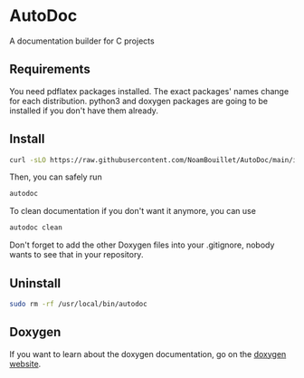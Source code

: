 # AutoDoc
A documentation builder for C projects

## Requirements
You need pdflatex packages installed. The exact packages' names change for each distribution.
python3 and doxygen packages are going to be installed if you don't have them already.

## Install
```sh
curl -sLO https://raw.githubusercontent.com/NoamBouillet/AutoDoc/main/install.sh && bash install.sh
```
Then, you can safely run
```sh
autodoc
```
To clean documentation if you don't want it anymore, you can use
```sh
autodoc clean
```
Don't forget to add the other Doxygen files into your .gitignore, nobody wants to see that in your repository.

## Uninstall

```sh
sudo rm -rf /usr/local/bin/autodoc
```

## Doxygen
If you want to learn about the doxygen documentation, go on the [doxygen website](https://www.doxygen.nl/manual/docblocks.html).

